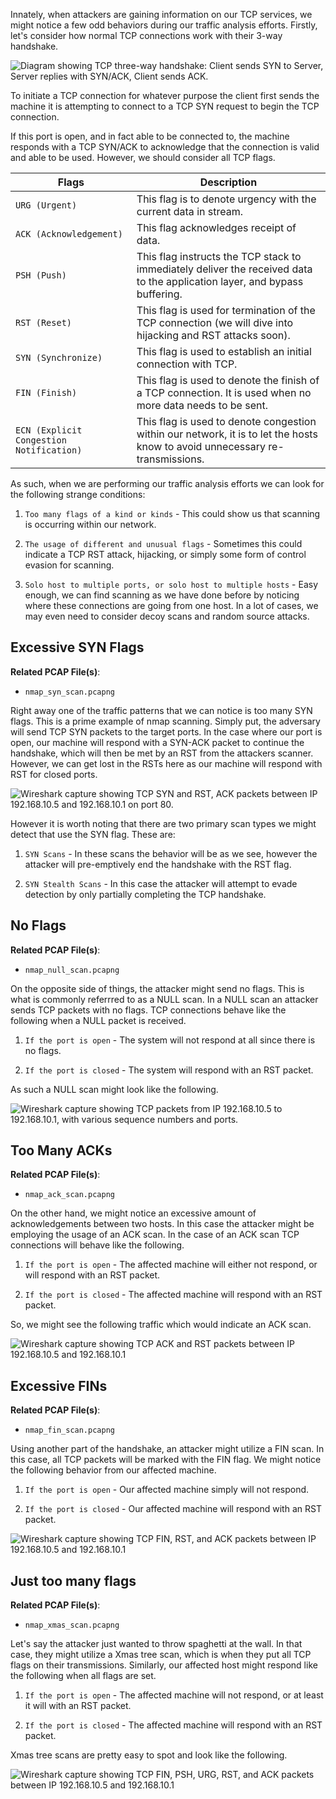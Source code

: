 
Innately, when attackers are gaining information on our TCP services, we might notice a few odd behaviors during our traffic analysis efforts. Firstly, let's consider how normal TCP connections work with their 3-way handshake.

![Diagram showing TCP three-way handshake: Client sends SYN to Server, Server replies with SYN/ACK, Client sends ACK.](https://academy.hackthebox.com/storage/modules/229/tcp_handshake_1.jpg)

To initiate a TCP connection for whatever purpose the client first sends the machine it is attempting to connect to a TCP SYN request to begin the TCP connection.

If this port is open, and in fact able to be connected to, the machine responds with a TCP SYN/ACK to acknowledge that the connection is valid and able to be used. However, we should consider all TCP flags.

|**Flags**|**Description**|
|---|---|
|`URG (Urgent)`|This flag is to denote urgency with the current data in stream.|
|`ACK (Acknowledgement)`|This flag acknowledges receipt of data.|
|`PSH (Push)`|This flag instructs the TCP stack to immediately deliver the received data to the application layer, and bypass buffering.|
|`RST (Reset)`|This flag is used for termination of the TCP connection (we will dive into hijacking and RST attacks soon).|
|`SYN (Synchronize)`|This flag is used to establish an initial connection with TCP.|
|`FIN (Finish)`|This flag is used to denote the finish of a TCP connection. It is used when no more data needs to be sent.|
|`ECN (Explicit Congestion Notification)`|This flag is used to denote congestion within our network, it is to let the hosts know to avoid unnecessary re-transmissions.|

As such, when we are performing our traffic analysis efforts we can look for the following strange conditions:

1. `Too many flags of a kind or kinds` - This could show us that scanning is occurring within our network.
    
2. `The usage of different and unusual flags` - Sometimes this could indicate a TCP RST attack, hijacking, or simply some form of control evasion for scanning.
    
3. `Solo host to multiple ports, or solo host to multiple hosts` - Easy enough, we can find scanning as we have done before by noticing where these connections are going from one host. In a lot of cases, we may even need to consider decoy scans and random source attacks.
    

## Excessive SYN Flags

**Related PCAP File(s)**:

- `nmap_syn_scan.pcapng`

Right away one of the traffic patterns that we can notice is too many SYN flags. This is a prime example of nmap scanning. Simply put, the adversary will send TCP SYN packets to the target ports. In the case where our port is open, our machine will respond with a SYN-ACK packet to continue the handshake, which will then be met by an RST from the attackers scanner. However, we can get lost in the RSTs here as our machine will respond with RST for closed ports.

![Wireshark capture showing TCP SYN and RST, ACK packets between IP 192.168.10.5 and 192.168.10.1 on port 80.](https://academy.hackthebox.com/storage/modules/229/1-TCPhandshake.png)

However it is worth noting that there are two primary scan types we might detect that use the SYN flag. These are:

1. `SYN Scans` - In these scans the behavior will be as we see, however the attacker will pre-emptively end the handshake with the RST flag.
    
2. `SYN Stealth Scans` - In this case the attacker will attempt to evade detection by only partially completing the TCP handshake.
    

## No Flags

**Related PCAP File(s)**:

- `nmap_null_scan.pcapng`

On the opposite side of things, the attacker might send no flags. This is what is commonly referrred to as a NULL scan. In a NULL scan an attacker sends TCP packets with no flags. TCP connections behave like the following when a NULL packet is received.

1. `If the port is open` - The system will not respond at all since there is no flags.
    
2. `If the port is closed` - The system will respond with an RST packet.
    

As such a NULL scan might look like the following.

![Wireshark capture showing TCP packets from IP 192.168.10.5 to 192.168.10.1, with various sequence numbers and ports.](https://academy.hackthebox.com/storage/modules/229/2-TCPhandshake.png)

## Too Many ACKs

**Related PCAP File(s)**:

- `nmap_ack_scan.pcapng`

On the other hand, we might notice an excessive amount of acknowledgements between two hosts. In this case the attacker might be employing the usage of an ACK scan. In the case of an ACK scan TCP connections will behave like the following.

1. `If the port is open` - The affected machine will either not respond, or will respond with an RST packet.
    
2. `If the port is closed` - The affected machine will respond with an RST packet.
    

So, we might see the following traffic which would indicate an ACK scan.

![Wireshark capture showing TCP ACK and RST packets between IP 192.168.10.5 and 192.168.10.1](https://academy.hackthebox.com/storage/modules/229/3-TCPhandshake.png)

## Excessive FINs

**Related PCAP File(s)**:

- `nmap_fin_scan.pcapng`

Using another part of the handshake, an attacker might utilize a FIN scan. In this case, all TCP packets will be marked with the FIN flag. We might notice the following behavior from our affected machine.

1. `If the port is open` - Our affected machine simply will not respond.
    
2. `If the port is closed` - Our affected machine will respond with an RST packet.
    

![Wireshark capture showing TCP FIN, RST, and ACK packets between IP 192.168.10.5 and 192.168.10.1](https://academy.hackthebox.com/storage/modules/229/4-TCPhandshake.png)

## Just too many flags

**Related PCAP File(s)**:

- `nmap_xmas_scan.pcapng`

Let's say the attacker just wanted to throw spaghetti at the wall. In that case, they might utilize a Xmas tree scan, which is when they put all TCP flags on their transmissions. Similarly, our affected host might respond like the following when all flags are set.

1. `If the port is open` - The affected machine will not respond, or at least it will with an RST packet.
    
2. `If the port is closed` - The affected machine will respond with an RST packet.
    

Xmas tree scans are pretty easy to spot and look like the following.

![Wireshark capture showing TCP FIN, PSH, URG, RST, and ACK packets between IP 192.168.10.5 and 192.168.10.1](https://academy.hackthebox.com/storage/modules/229/5-TCPhandshake.png)